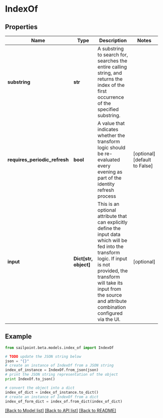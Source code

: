 # IndexOf


## Properties

Name | Type | Description | Notes
------------ | ------------- | ------------- | -------------
**substring** | **str** | A substring to search for, searches the entire calling string, and returns the index of the first occurrence of the specified substring. | 
**requires_periodic_refresh** | **bool** | A value that indicates whether the transform logic should be re-evaluated every evening as part of the identity refresh process | [optional] [default to False]
**input** | **Dict[str, object]** | This is an optional attribute that can explicitly define the input data which will be fed into the transform logic. If input is not provided, the transform will take its input from the source and attribute combination configured via the UI. | [optional] 

## Example

```python
from sailpoint.beta.models.index_of import IndexOf

# TODO update the JSON string below
json = "{}"
# create an instance of IndexOf from a JSON string
index_of_instance = IndexOf.from_json(json)
# print the JSON string representation of the object
print IndexOf.to_json()

# convert the object into a dict
index_of_dict = index_of_instance.to_dict()
# create an instance of IndexOf from a dict
index_of_form_dict = index_of.from_dict(index_of_dict)
```
[[Back to Model list]](../README.md#documentation-for-models) [[Back to API list]](../README.md#documentation-for-api-endpoints) [[Back to README]](../README.md)


